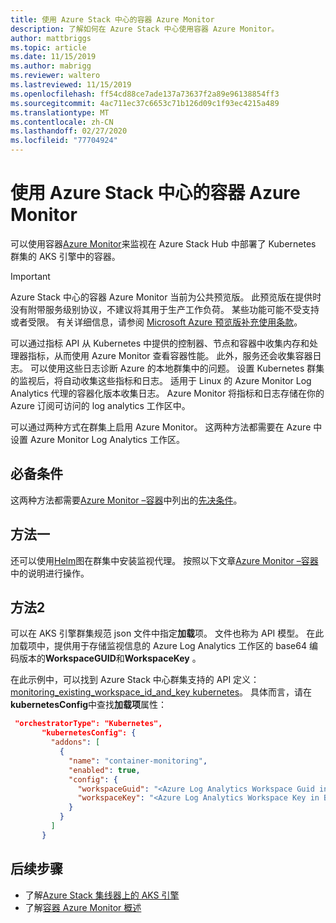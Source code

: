 ```yaml
---
title: 使用 Azure Stack 中心的容器 Azure Monitor
description: 了解如何在 Azure Stack 中心使用容器 Azure Monitor。
author: mattbriggs
ms.topic: article
ms.date: 11/15/2019
ms.author: mabrigg
ms.reviewer: waltero
ms.lastreviewed: 11/15/2019
ms.openlocfilehash: ff54cd88ce7ade137a73637f2a89e96138854ff3
ms.sourcegitcommit: 4ac711ec37c6653c71b126d09c1f93ec4215a489
ms.translationtype: MT
ms.contentlocale: zh-CN
ms.lasthandoff: 02/27/2020
ms.locfileid: "77704924"
---
```

# <a name="use-azure-monitor-for-containers-on-azure-stack-hub"></a>使用 Azure Stack 中心的容器 Azure Monitor

可以使用容器[Azure Monitor](https://docs.microsoft.com/azure/azure-monitor/)来监视在 Azure Stack Hub 中部署了 Kubernetes 群集的 AKS 引擎中的容器。 

> [!IMPORTANT]
> Azure Stack 中心的容器 Azure Monitor 当前为公共预览版。
> 此预览版在提供时没有附带服务级别协议，不建议将其用于生产工作负荷。 某些功能可能不受支持或者受限。 有关详细信息，请参阅 [Microsoft Azure 预览版补充使用条款](https://azure.microsoft.com/support/legal/preview-supplemental-terms/)。

可以通过指标 API 从 Kubernetes 中提供的控制器、节点和容器中收集内存和处理器指标，从而使用 Azure Monitor 查看容器性能。 此外，服务还会收集容器日志。 可以使用这些日志诊断 Azure 的本地群集中的问题。 设置 Kubernetes 群集的监视后，将自动收集这些指标和日志。 适用于 Linux 的 Azure Monitor Log Analytics 代理的容器化版本收集日志。 Azure Monitor 将指标和日志存储在你的 Azure 订阅可访问的 log analytics 工作区中。

可以通过两种方式在群集上启用 Azure Monitor。 这两种方法都需要在 Azure 中设置 Azure Monitor Log Analytics 工作区。

## <a name="prerequisites"></a>必备条件

这两种方法都需要[Azure Monitor –容器](https://github.com/Helm/charts/tree/master/incubator/azuremonitor-containers)中列出的[先决条件](https://github.com/Helm/charts/tree/master/incubator/azuremonitor-containers#pre-requisites)。

## <a name="method-one"></a>方法一

还可以使用[Helm](https://helm.sh/)图在群集中安装监视代理。 按照以下文章[Azure Monitor –容器](https://github.com/Helm/charts/tree/master/incubator/azuremonitor-containers)中的说明进行操作。

## <a name="method-two"></a>方法2

可以在 AKS 引擎群集规范 json 文件中指定**加载**项。 文件也称为 API 模型。 在此加载项中，提供用于存储监视信息的 Azure Log Analytics 工作区的 base64 编码版本的**WorkspaceGUID**和**WorkspaceKey** 。

在此示例中，可以找到 Azure Stack 中心群集支持的 API 定义： [monitoring_existing_workspace_id_and_key kubernetes](https://github.com/Azure/aks-engine/blob/master/examples/addons/container-monitoring/kubernetes-container-monitoring_existing_workspace_id_and_key.json)。 具体而言，请在**kubernetesConfig**中查找**加载项**属性：

```JSON  
 "orchestratorType": "Kubernetes",
       "kubernetesConfig": {
         "addons": [
           {
             "name": "container-monitoring",
             "enabled": true,
             "config": {
               "workspaceGuid": "<Azure Log Analytics Workspace Guid in Base-64 encoded>",
               "workspaceKey": "<Azure Log Analytics Workspace Key in Base-64 encoded>"
             }
           }
         ]
       }
```

## <a name="next-steps"></a>后续步骤

- 了解[Azure Stack 集线器上的 AKS 引擎](azure-stack-kubernetes-aks-engine-overview.md)  
- 了解[容器 Azure Monitor 概述](https://docs.microsoft.com/azure/azure-monitor/insights/container-insights-overview)
